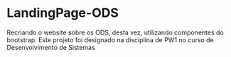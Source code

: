 # LandingPage-ODS
Recriando o website sobre os ODS, desta vez, utilizando componentes do bootstrap. Este projeto foi designado na disciplina de PW1 no curso de Desenvolvimento de Sistemas
